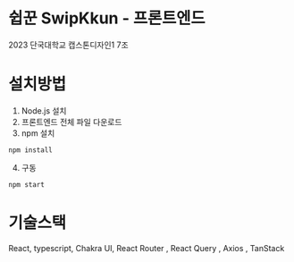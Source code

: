 # 쉽꾼 SwipKkun - 프론트엔드
2023 단국대학교 캡스톤디자인1 7조 


# 설치방법
1. Node.js 설치 
2. 프론트엔드 전체 파일 다운로드
3. npm 설치
<pre><code>npm install</code></pre>
4. 구동
<pre><code>npm start</code></pre>


# 기술스택
React, typescript, Chakra UI, React Router , React Query , Axios , TanStack
